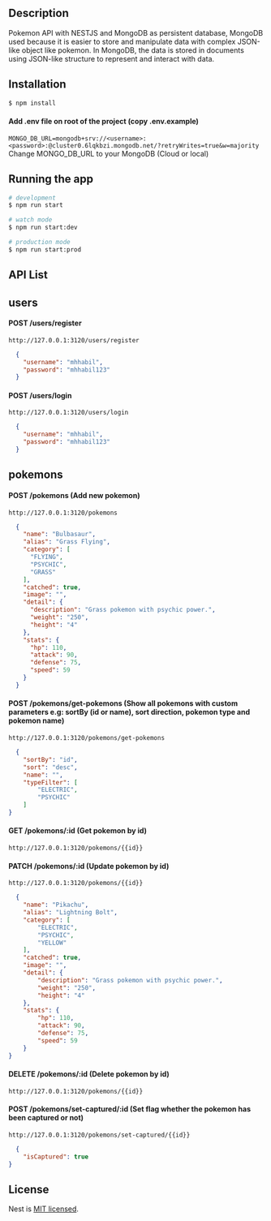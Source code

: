 <p align="center">
  <a href="http://nestjs.com/" target="blank"></a>
</p>

## Description

Pokemon API with NESTJS and MongoDB as persistent database, MongoDB used because it is easier to store and manipulate data with complex JSON-like object like pokemon. In MongoDB, the data is stored in documents using JSON-like structure to represent and interact with data.

## Installation

```bash
$ npm install
```

#### Add .env file on root of the project (copy .env.example)
`MONGO_DB_URL=mongodb+srv://<username>:<password>:@cluster0.6lqkbzi.mongodb.net/?retryWrites=true&w=majority
`
Change MONGO_DB_URL to your MongoDB (Cloud or local)

## Running the app

```bash
# development
$ npm run start

# watch mode
$ npm run start:dev

# production mode
$ npm run start:prod
```

## API List
## users
#### POST /users/register
`http://127.0.0.1:3120/users/register`
```json 
  {
    "username": "mhhabil",
    "password": "mhhabil123"
  }
```
  
#### POST /users/login
`http://127.0.0.1:3120/users/login`
```json 
  {
    "username": "mhhabil",
    "password": "mhhabil123"
  }
```

## pokemons
#### POST /pokemons (Add new pokemon)
`http://127.0.0.1:3120/pokemons`
```json 
  {
    "name": "Bulbasaur",
    "alias": "Grass Flying",
    "category": [
      "FLYING",
      "PSYCHIC",
      "GRASS"
    ],
    "catched": true,
    "image": "",
    "detail": {
      "description": "Grass pokemon with psychic power.",
      "weight": "250",
      "height": "4"
    },
    "stats": {
      "hp": 110,
      "attack": 90,
      "defense": 75,
      "speed": 59
    }
  } 
```
#### POST /pokemons/get-pokemons (Show all pokemons with custom parameters e.g: sortBy (id or name), sort direction, pokemon type and pokemon name)
`http://127.0.0.1:3120/pokemons/get-pokemons` 
```json 
  {
    "sortBy": "id",
    "sort": "desc",
    "name": "",
    "typeFilter": [
        "ELECTRIC",
        "PSYCHIC"
    ]
}
```
#### GET /pokemons/:id (Get pokemon by id)
`http://127.0.0.1:3120/pokemons/{{id}}`
#### PATCH /pokemons/:id (Update pokemon by id)
`http://127.0.0.1:3120/pokemons/{{id}}`
```json
  {
    "name": "Pikachu",
    "alias": "Lightning Bolt",
    "category": [
        "ELECTRIC",
        "PSYCHIC",
        "YELLOW"
    ],
    "catched": true,
    "image": "",
    "detail": {
        "description": "Grass pokemon with psychic power.",
        "weight": "250",
        "height": "4"
    },
    "stats": {
        "hp": 110,
        "attack": 90,
        "defense": 75,
        "speed": 59
    }
}
```
#### DELETE /pokemons/:id (Delete pokemon by id)
`http://127.0.0.1:3120/pokemons/{{id}}`
#### POST /pokemons/set-captured/:id (Set flag whether the pokemon has been captured or not)
`http://127.0.0.1:3120/pokemons/set-captured/{{id}}`
```json
  {
    "isCaptured": true
}
```


## License

Nest is [MIT licensed](LICENSE).
